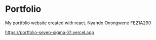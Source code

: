 # Portfolio
My portfolio website created with react.
Nyando Onongwene FE21A290

https://portfolio-seven-sigma-31.vercel.app

